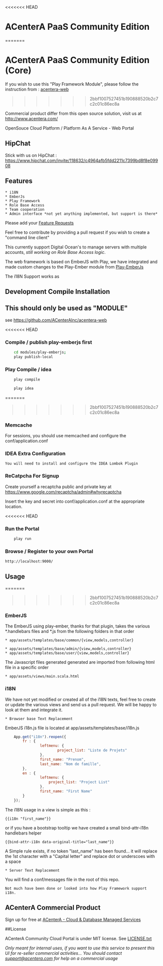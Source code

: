 <<<<<<< HEAD
# ACenterA PaaS Community Edition
=======
# ACenterA PaaS Community Edition (Core)

If you wish to use this "Play Framework Module", please follow the instruction from : [acentera-web](https://github.com/ACenterAInc/acentera-web)
>>>>>>> 2bbf1007527451b190888520b2c7c2c01c86ec8a

Commercial product differ from this open source solution, visit us at http://www.acentera.com/

OpenSouce Cloud Platform / Platform As A Service  - Web Portal

## HipChat

Stick with us on HipChat :  https://www.hipchat.com/invite/118632/c4964afb5fdd2211c7399bd8f8e09908


## Features

    * i18N
    * EmberJs
    * Play Framework
    * Role Base Access
    * Team cooperation
    * Admin interface *not yet anything implemented, but support is there*

Please add your [Feature Requests](http://www.acentera.com/features/)

Feel free to contribute by providing a pull request if you wish to create a "command line client"

This currently support Digital Ocean's to manage servers with multiple accounts, *still working on Role Base Access logic*.

The web framework is based on EmberJS with Play, we have integrated and made custom changes to the Play-Ember module from [Play-EmberJs](https://github.com/krumpi/play-emberjs)

The i18N Support works as

## Development Compile Installation
## This should only be used as "MODULE" 

see https://github.com/ACenterAInc/acentera-web

<<<<<<< HEAD
### Compile / publish play-emberjs first
    
```bash
    cd modules/play-emberjs;
    play publish-local
```

### Play Compile / idea

```bash
    play compile

    play idea
```

=======
>>>>>>> 2bbf1007527451b190888520b2c7c2c01c86ec8a
### Memcache

For sessions, you should use memcached and configure the conf/application.conf

### IDEA Extra Configuration

    You will need to install and configure the IDEA Lombok Plugin

### ReCatpcha For Signup

Create yourself a recaptcha public and private key at https://www.google.com/recaptcha/admin#whyrecaptcha

Insert the key and secret into conf/application.conf at the appropriate location.


<<<<<<< HEAD
### Run the Portal

```bash
    play run
```

### Browse / Register to your own Portal

    http://localhost:9000/
    

## Usage


=======
>>>>>>> 2bbf1007527451b190888520b2c7c2c01c86ec8a
### EmberJS

The EmberJS using play-ember, thanks for that plugin, takes the various *.handlebars files and *.js from the following folders in that order

    * app/assets/templates/base/common/{view,models,controller}

    * app/assets/templates/base/admin/{view,models,controller}
    * app/assets/templates/base/user/{view,models,controller}

The Javascript files generated generated are imported from following html file in a specific order

    * app/assets/views/main.scala.html



### i18N

We have not yet modified or created all of the i18N texts, feel free to create or update the various views and send us a pull request. We will be happy to look at them and integrate it.

    * Browser base Text Replacement

EmberJS i18n.js file is located at app/assets/templates/base/i18n.js
```javascript
    App.get("i18n").reopen({
        fr : {
                leftmenu: {
                        project_list: "Liste de Projets"
                },
                first_name: "Prenom",
                last_name: "Nom de famille",
        },
        en : {
                leftmenu: {
                    project_list: "Project List"
                },
                first_name: "First Name"
        }
    });
```

The i18N usage in a view is simple as this :

    {{i18n "first_name"}}

or if you have a bootstrap tooltip we have created a small bind-attr-i18n handlebars helper

    {{bind-attr-i18n data-original-title="last_name"}}


A Simple rule exists, if no token "last_name" has been found... it will replace the 1st character with a "Capital letter" and replace dot or underscoes with a space


    * Server Text Replacement

You will find a conf/messages file in the root of this repo.

    Not much have been done or looked into how Play Framework support i18n.



## ACenterA Commercial Product
Sign up for free at [ACenterA - Cloud & Database Managed Services](http://www.acentera.com/)



##License

ACenterA Community Cloud Portal is under MIT license. See [LICENSE.txt](https://github.com/ACenterAInc/acentera-web/blob/master/LICENSE.txt)

*Only meant for internal uses, if you want to use this service to present this UI for re-seller commercial activities... You should contact support@acentera.com for help on a commercial usage*
